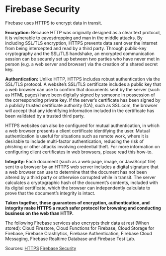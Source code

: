 # Firebase Security
Firebase uses HTTPS to encrypt data in transit.  

**Encryption:** Because HTTP was originally designed as a clear text protocol, it is vulnerable to eavesdropping and man in the middle attacks. By including SSL/TLS encryption, HTTPS prevents data sent over the internet from being intercepted and read by a third party. Through public-key cryptography and the SSL/TLS handshake, an encrypted communication session can be securely set up between two parties who have never met in person (e.g. a web server and browser) via the creation of a shared secret key.

**Authentication:** Unlike HTTP, HTTPS includes robust authentication via the SSL/TLS protocol. A website’s SSL/TLS certificate includes a public key that a web browser can use to confirm that documents sent by the server (such as HTML pages) have been digitally signed by someone in possession of the corresponding private key. If the server’s certificate has been signed by a publicly trusted certificate authority (CA), such as SSL.com, the browser will accept that any identifying information included in the certificate has been validated by a trusted third party.

HTTPS websites can also be configured for mutual authentication, in which a web browser presents a client certificate identifying the user. Mutual authentication is useful for situations such as remote work, where it is desirable to include multi-factor authentication, reducing the risk of phishing or other attacks involving credential theft. For more information on configuring client certificates in web browsers, please read this how-to.

**Integrity:** Each document (such as a web page, image, or JavaScript file) sent to a browser by an HTTPS web server includes a digital signature that a web browser can use to determine that the document has not been altered by a third party or otherwise corrupted while in transit. The server calculates a cryptographic hash of the document’s contents, included with its digital certificate, which the browser can independently calculate to prove that the document’s integrity is intact.

**Taken together, these guarantees of encryption, authentication, and integrity make HTTPS a much safer protocol for browsing and conducting business on the web than HTTP.**

The following Firebase services also encrypts their data at rest (When stored):
Cloud Firestore, Cloud Functions for Firebase, Cloud Storage for Firebase, Firebase Crashlytics, Firebase Authentication, Firebase Cloud Messaging, Firebase Realtime Database and Firebase Test Lab.

Sources:
[HTTPS](https://www.ssl.com/faqs/what-is-https/)
[Firebase Security](https://firebase.google.com/support/privacy#security_information)
